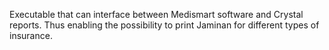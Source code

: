 Executable that can interface between Medismart software and Crystal reports. Thus enabling the possibility to print Jaminan for different types of insurance.